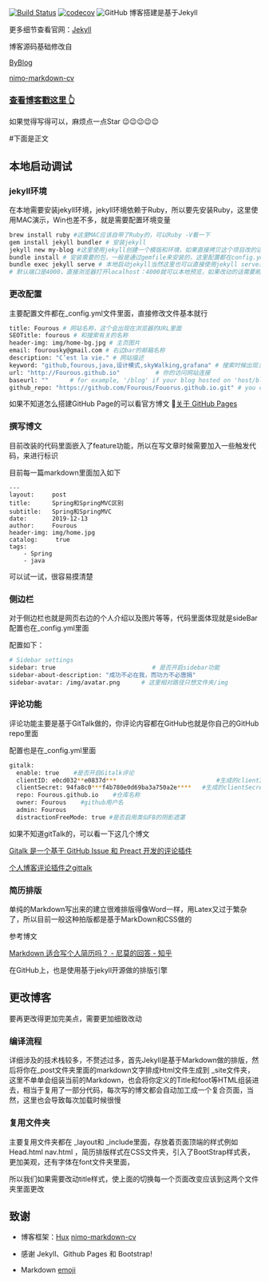 [![Build Status](https://travis-ci.org/Fourous/Fourous.github.io.svg?branch=master)](https://travis-ci.org/Fourous/Fourous.github.io)
[![codecov](https://codecov.io/gh/Fourous/Fourous.github.io/branch/master/graph/badge.svg)](https://codecov.io/gh/Fourous/Fourous.github.io)
![GitHub](https://img.shields.io/github/license/Fourous/Fourous.github.io)
博客搭建是基于Jekyll 

更多细节查看官网：[Jekyll](http://jekyllcn.com/)

博客源码基础修改自

 [ByBlog](https://github.com/qiubaiying/qiubaiying.github.io)

[nimo-markdown-cv](https://github.com/wodeni/nimo-markdown-cv)

### [查看博客戳这里 👆](http://qiubaiying.github.io)

如果觉得写得可以，麻烦点一点Star :wink::wink::wink::wink::wink:

#下面是正文

## 本地启动调试

### jekyll环境

在本地需要安装jekyll环境，jekyll环境依赖于Ruby，所以要先安装Ruby，这里使用MAC演示，Win也差不多，就是需要配置环境变量

```bash
brew install ruby #这里MAC应该自带了Ruby的，可以Ruby -V看一下
gem install jekyll bundler # 安装jekyll
jekyll new my-blog #这里使用jekyll创建一个模版和环境，如果直接拷贝这个项目改的话，直接省略这一步
bundle install # 安装需要的包，一般是通过gemfile来安装的，这里配置都在config.yml里面
bundle exec jekyll serve # 本地启动jekyll当然这里也可以直接使用jekyll serve来启动，注意当前路径
# 默认端口是4000，直接浏览器打开localhost：4000就可以本地预览，如果改动的话需要刷新浏览器
```



### 更改配置

主要配置文件都在_config.yml文件里面，直接修改文件基本就行

``` bash
title: Fourous # 网站名称，这个会出现在浏览器的URL里面
SEOTitle: fourous # 和搜索有关的名称
header-img: img/home-bg.jpg # 主页图片
email: fourousky@gmail.com # 右边bar的邮箱名称
description: "C’est la vie." # 网站描述
keyword: "github,fourous,java,设计模式,skyWalking,grafana" # 搜索时候出现关键字
url: "http://Fourous.github.io"          # 你的访问网站连接
baseurl: ""      # for example, '/blog' if your blog hosted on 'host/blog'
github_repo: "https://github.com/Fourous/Fouorus.github.io.git" # you code repository
```

如果不知道怎么搭建GitHub Page的可以看官方博文 :fist_right:[关于 GitHub Pages](https://help.github.com/cn/github/working-with-github-pages/about-github-pages)

### 撰写博文

目前改装的代码里面嵌入了feature功能，所以在写文章时候需要加入一些触发代码，来进行标识

目前每一篇markdown里面加入如下

```
---
layout:     post
title:      Spring和SpringMVC区别
subtitle:   Spring和SpringMVC
date:       2019-12-13
author:     Fourous
header-img: img/home.jpg
catalog: 	 true
tags:
    - Spring
    - java
```

可以试一试，很容易摸清楚

### 侧边栏

对于侧边栏也就是网页右边的个人介绍以及图片等等，代码里面体现就是sideBar配置也在_config.yml里面

配置如下：

```bash
# Sidebar settings
sidebar: true                           # 是否开启sidebar功能
sidebar-about-description: "成功不必在我，而功力不必唐捐"
sidebar-avatar: /img/avatar.png      # 这里相对路径只想文件夹/img
```

### 评论功能

评论功能主要是基于GitTalk做的，你评论内容都在GitHub也就是你自己的GitHub repo里面

配置也是在_config.yml里面

```bash
gitalk:
  enable: true    #是否开启Gitalk评论
  clientID: e0cd032**e0837d***                            #生成的clientID
  clientSecret: 94fa8c0***f4b780e0d69ba3a750a2e****   #生成的clientSecret
  repo: Fourous.github.io    #仓库名称
  owner: Fourous    #github用户名
  admin: Fourous
  distractionFreeMode: true #是否启用类似FB的阴影遮罩

```

如果不知道gitTalk的，可以看一下这几个博文

[Gitalk 是一个基于 GitHub Issue 和 Preact 开发的评论插件](https://github.com/gitalk/gitalk/blob/master/readme-cn.md)

[个人博客评论插件之gittalk](https://juejin.im/post/5d7734b5518825680e34cabf)

### 简历排版

单纯的Markdown写出来的建立很难排版得像Word一样，用Latex又过于繁杂了，所以目前一般这种拍版都是基于MarkDown和CSS做的

参考博文

[Markdown 适合写个人简历吗？ - 尼莫的回答 - 知乎]( https://www.zhihu.com/question/20546890/answer/323888961)

在GitHub上，也是使用基于jekyll开源做的排版引擎

## 更改博客

要再更改得更加完美点，需要更加细致改动

### 编译流程

详细涉及的技术栈较多，不赘述过多，首先Jekyll是基于Markdown做的排版，然后将你在_post文件夹里面的markdown文字排成Html文件生成到 _site文件夹，这里不单单会组装当前的Markdown，也会将你定义的Title和foot等HTML组装进去，相当于复用了一部分代码，每次写的博文都会自动加工成一个复合页面，当然，这里也会导致每次加载时候很慢

### 复用文件夹

主要复用文件夹都在 _layout和 _include里面，存放着页面顶端的样式例如Head.html nav.html ，简历排版样式在CSS文件夹，引入了BootStrap样式表，更加美观，还有字体在font文件夹里面，

所以我们如果需要改动title样式，使上面的切换每一个页面改变应该到这两个文件夹里面更改

## 致谢

* 博客框架：[Hux](https://github.com/Huxpro/huxpro.github.io)  [nimo-markdown-cv](https://github.com/wodeni/nimo-markdown-cv)

* 感谢 Jekyll、Github Pages 和 Bootstrap!

* Markdown [emoji](https://www.webfx.com/tools/emoji-cheat-sheet/)

